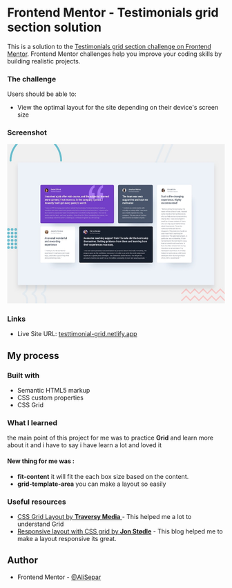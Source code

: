 # Frontend Mentor - Testimonials grid section solution

This is a solution to the [Testimonials grid section challenge on Frontend Mentor](https://www.frontendmentor.io/challenges/testimonials-grid-section-Nnw6J7Un7). Frontend Mentor challenges help you improve your coding skills by building realistic projects.

### The challenge

Users should be able to:

- View the optimal layout for the site depending on their device's screen size

### Screenshot

![](./design/desktop-preview.jpg)

### Links

- Live Site URL: [testtimonial-grid.netlify.app](https://testtimonial-grid.netlify.app/)

## My process

### Built with

- Semantic HTML5 markup
- CSS custom properties
- CSS Grid

### What I learned

the main point of this project for me was to practice **Grid** and learn more about it and i have to say i have learn a lot and loved it

#### New thing for me was :

- **fit-content** it will fit the each box size based on the content.
- **grid-template-area** you can make a layout so easily

### Useful resources

- [CSS Grid Layout by **Traversy Media** ](https://www.youtube.com/watch?v=jV8B24rSN5o) - This helped me a lot to understand Grid
- [Responsive layout with CSS grid by **Jon Stødle**](https://dev.to/jonstodle/responsive-layout-with-css-grid-part-1-grid-areas-5632) - This blog helped me to make a layout responsive its great.

## Author

- Frontend Mentor - [@AliSepar](https://www.frontendmentor.io/profile/AliSepar)
